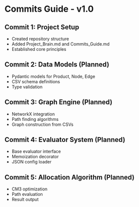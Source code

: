 # Commits Guide - v1.0

## Commit 1: Project Setup
- Created repository structure
- Added Project_Brain.md and Commits_Guide.md
- Established core principles

## Commit 2: Data Models (Planned)
- Pydantic models for Product, Node, Edge
- CSV schema definitions
- Type validation

## Commit 3: Graph Engine (Planned)
- NetworkX integration
- Path finding algorithms
- Graph construction from CSVs

## Commit 4: Evaluator System (Planned)
- Base evaluator interface
- Memoization decorator
- JSON config loader

## Commit 5: Allocation Algorithm (Planned)
- CM3 optimization
- Path evaluation
- Result output

